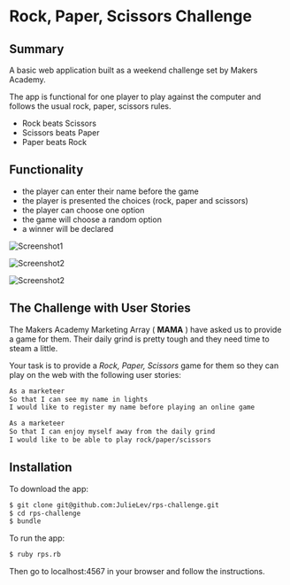 # Rock, Paper, Scissors Challenge

Summary
-------

A basic web application built as a weekend challenge set by Makers Academy.

The app is functional for one player to play against the computer and follows the usual rock, paper, scissors rules.

- Rock beats Scissors
- Scissors beats Paper
- Paper beats Rock

Functionality
-------------

- the player can enter their name before the game
- the player is presented the choices (rock, paper and scissors)
- the player can choose one option
- the game will choose a random option
- a winner will be declared

![Screenshot1](http://i613.photobucket.com/albums/tt216/jkgee1/Screen%20Shot%202016-07-25%20at%2008.51.24_zpst7p68a6y.png)

![Screenshot2](http://i613.photobucket.com/albums/tt216/jkgee1/Screen%20Shot%202016-07-25%20at%2008.51.43_zpsfdvivaks.png)

![Screenshot2](http://i613.photobucket.com/albums/tt216/jkgee1/Screen%20Shot%202016-07-25%20at%2008.52.03_zpsm83bkxut.png)


The Challenge with User Stories
-------------------------------

The Makers Academy Marketing Array ( **MAMA** ) have asked us to provide a game for them. Their daily grind is pretty tough and they need time to steam a little.

Your task is to provide a _Rock, Paper, Scissors_ game for them so they can play on the web with the following user stories:

```sh
As a marketeer
So that I can see my name in lights
I would like to register my name before playing an online game

As a marketeer
So that I can enjoy myself away from the daily grind
I would like to be able to play rock/paper/scissors
```

Installation
------------
To download the app:

```sh
$ git clone git@github.com:JulieLev/rps-challenge.git
$ cd rps-challenge
$ bundle
```
To run the app:
```sh
$ ruby rps.rb
```
Then go to localhost:4567 in your browser and follow the instructions.
